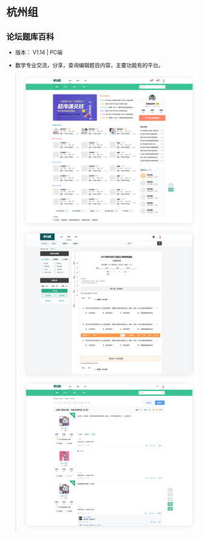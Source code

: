 # 杭州组

## 论坛题库百科
- 版本： V1.14 | PC端

- 数学专业交流，分享，查询编辑题目内容，主要功能有的平台。
> ![论坛题库百科](../../img/tk1.png)
> ![论坛题库百科](../../img/tk2.png)
> ![论坛题库百科](../../img/tk3.png)
